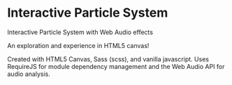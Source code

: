 Interactive Particle System
===========================
Interactive Particle System with Web Audio effects

An exploration and experience in HTML5 canvas!

Created with HTML5 Canvas, Sass (scss), and vanilla javascript. 
Uses RequireJS for module dependency management and the Web Audio API for audio analysis.
